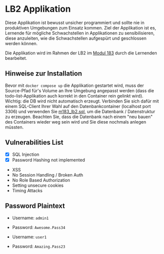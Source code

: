 # LB2 Applikation

Diese Applikation ist bewusst unsicher programmiert und sollte nie in produktiven Umgebungen zum Einsatz kommen. Ziel der Applikation ist es, Lernende für mögliche Schwachstellen in Applikationen zu sensibilisieren, diese anzuleiten, wie die Schwachstellen aufgespürt und geschlossen werden können.

Die Applikation wird im Rahmen der LB2 im [Modul 183](https://gitlab.com/ch-tbz-it/Stud/m183/m183) durch die Lernenden bearbeitet.

## Hinweise zur Installation

Bevor mit `docker compose up` die Applikation gestartet wird, muss der Source-Pfad für's Volume an Ihre Umgebung angepasst werden (dass die todo-list-Applikation auch korrekt in den Container rein gelinkt wird). Wichtig: die DB wird nicht automatisch erzeugt. Verbinden Sie sich dafür mit einem SQL-Client Ihrer Wahl auf den Datenbankcontainer (localhost port 3306) und verwenden Sie [m183_lb2.sql](./todo-list/m183_lb2.sql), um die Datenbank / Datenstruktur zu erzeugen. Beachten Sie, dass die Datenbank nach einem "neu bauen" des Containers wieder weg sein wird und Sie diese nochmals anlegen müssten.

## Vulnerabilities List

- [x] SQL Injection
- [x] Password Hashing not implemented
- XSS
- No Session Handling / Broken Auth
- No Role Based Authorization
- Setting unsecure cookies
- Timing Attacks

## Password Plaintext

- Username: `admin1`
- Password: `Awesome.Pass34`

- Username: `user1`
- Password: `Amazing.Pass23`
